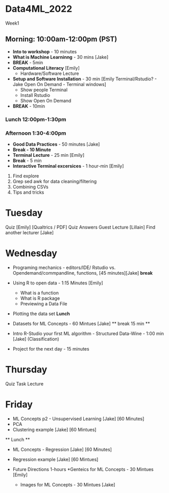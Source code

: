 # Data4ML_2022 

Week1
## **Morning**: 10:00am-12:00pm (PST)
* **Into to workshop** - 10 minutes
* **What is Machine Learninng** - 30 mins [Jake]
* **BREAK** - 5min
* **Computational Literacy** [Emily]
  * Hardware/Software Lecture   
* **Setup and Software Installation** - 30 min [Emily Terminal/Rstudio? - Jake Open On Demand - Terminal windows]
  * Show people Terminal
  * Install Rstudio
  * Show Open On Demand   
* **BREAK** - 10min

### Lunch 12:00pm-1:30pm
### Afternoon 1:30-4:00pm
* **Good Data Practices** - 50 minutes [Jake]
* **Break - 10 Minute**   
* **Terminal Lecture** - 25 min [Emily]
* **Break** - 5 min
* **Interactive Terminal excersices** - 1 hour-min [Emily]
1. Find explore
2. Grep sed awk for data cleaning/filtering
3. Combining CSVs
4. Tips and tricks

# Tuesday 

Quiz [Emily] [Qualtrics / PDF]
Quiz Answers
Guest Lecture [Lillain]
Find another lecturer [Jake]

# Wednesday
* Programing mechanics - editors/IDE/ Rstudio vs. Opendemand/commpandline, functions, [45 minutes][Jake]
**break** 
* Using R to open data - 1:15 Minutes [Emily]
  *  What is a function
  *  What is R package
  *  Previewing a Data File
* Plotting the data set
**Lunch** 

* Datasets for ML Concepts - 60 Mintues [Jake]
** break 15 min **
*  Intro R-Studio your first ML algorithm - Structured Data-Wine - 1:00 min [Jake] (Classification)
* Project for the next day - 15 minutes

# Thursday
Quiz Task Lecture

# Friday
* ML Concepts p2 - Unsupervised Learning [Jake] [60 Minutes]
* PCA
* Clustering example [Jake] [60 Mintues]

** Lunch **
*  ML Concepts - Regression [Jake] [60 Minutes]
* Regression example [Jake] [60 Mintues]


* Future Directions 1-hours
  *Genteics for ML Concepts - 30 Mintues [Emily]
  * Images for ML Concepts - 30 Mintues [Jake]


